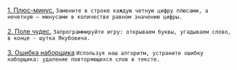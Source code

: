 
<a href="https://github.com/repinnick/devIncHomework/blob/main/6 (24.01.2021)/homework/task1_plus_minus.cpp">1. Плюс-минус.</a> ```Замените в строке каждую четную цифру плюсами, а нечетную – минусами в количестве равном значению цифры.```
<br><br>
 <a href="https://github.com/repinnick/devIncHomework/blob/main/6 (24.01.2021)/homework/task2_field_of_dreams.cpp">2. Поле чудес.</a>
```Запрограммируйте игру: открываем буквы, угадываем слово, в конце - шутка Якубовича.```
<br><br>
 <a href="https://github.com/repinnick/devIncHomework/blob/main/6 (24.01.2021)/homework/task3_mistake.cpp">3. Ошибка наборщика</a>
 ```Используя наш алгоритм, устраните ошибку наборщика: удаление повторяющихся слов в тексте.```